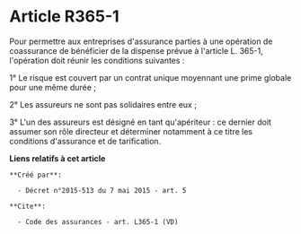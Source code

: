 # Article R365-1

Pour permettre aux entreprises d'assurance parties à une opération de coassurance de bénéficier de la dispense prévue à
l'article L. 365-1, l'opération doit réunir les conditions suivantes : 

1° Le risque est couvert par un contrat unique moyennant une prime globale pour une même durée ; 

2° Les assureurs ne sont pas solidaires entre eux ; 

3° L'un des assureurs est désigné en tant qu'apériteur : ce dernier doit assumer son rôle directeur et déterminer notamment à
ce titre les conditions d'assurance et de tarification.

**Liens relatifs à cet article**

	**Créé par**:

	  - Décret n°2015-513 du 7 mai 2015 - art. 5

	**Cite**:

	  - Code des assurances - art. L365-1 (VD)
